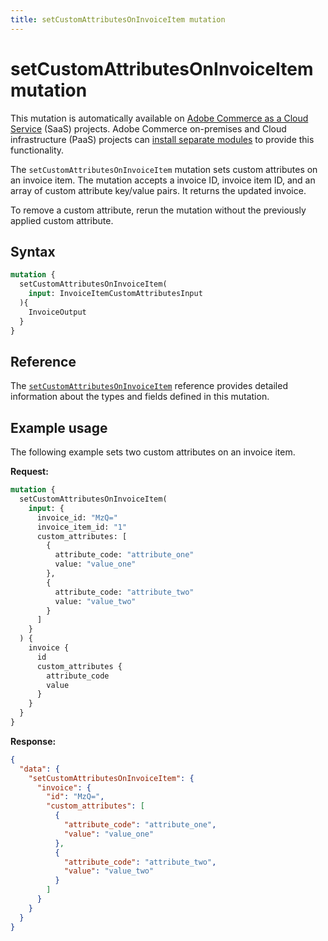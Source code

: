 ```yaml
---
title: setCustomAttributesOnInvoiceItem mutation
---
```


# setCustomAttributesOnInvoiceItem mutation

<InlineAlert variant="important" slots="text" />

This mutation is automatically available on [Adobe Commerce as a Cloud Service](https://experienceleague.adobe.com/en/docs/commerce/cloud-service/overview) (SaaS) projects. Adobe Commerce on-premises and Cloud infrastructure (PaaS) projects can [install separate modules](./index.md) to provide this functionality.

The `setCustomAttributesOnInvoiceItem` mutation sets custom attributes on an invoice item. The mutation accepts a invoice ID, invoice item ID, and an array of custom attribute key/value pairs. It returns the updated invoice.

To remove a custom attribute, rerun the mutation without the previously applied custom attribute.

## Syntax

```graphql
mutation {
  setCustomAttributesOnInvoiceItem(
    input: InvoiceItemCustomAttributesInput
  ){
    InvoiceOutput
  }
}
```

## Reference

The [`setCustomAttributesOnInvoiceItem`](https://developer.adobe.com/commerce/services/graphql/reference/saas-api/index.html#mutation-setCustomAttributesOnInvoiceItem) reference provides detailed information about the types and fields defined in this mutation.

## Example usage

The following example sets two custom attributes on an invoice item.

**Request:**

```graphql
mutation {
  setCustomAttributesOnInvoiceItem(
    input: {
      invoice_id: "MzQ="
      invoice_item_id: "1"
      custom_attributes: [
        {
          attribute_code: "attribute_one"
          value: "value_one"
        },
        {
          attribute_code: "attribute_two"
          value: "value_two"
        }
      ]
    }
  ) {
    invoice {
      id
      custom_attributes {
        attribute_code
        value
      }
    }
  }
}
```

**Response:**

```json
{
  "data": {
    "setCustomAttributesOnInvoiceItem": {
      "invoice": {
        "id": "MzQ=",
        "custom_attributes": [
          {
            "attribute_code": "attribute_one",
            "value": "value_one"
          },
          {
            "attribute_code": "attribute_two",
            "value": "value_two"
          }
        ]
      }
    }
  }
}
```
